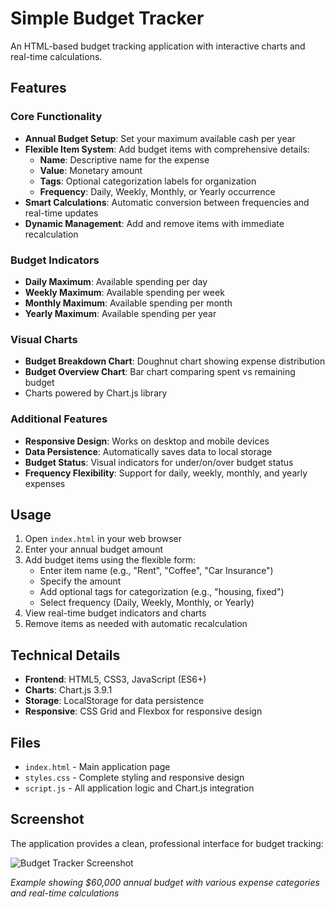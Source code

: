 # Simple Budget Tracker

An HTML-based budget tracking application with interactive charts and real-time calculations.

## Features

### Core Functionality
- **Annual Budget Setup**: Set your maximum available cash per year
- **Flexible Item System**: Add budget items with comprehensive details:
  - **Name**: Descriptive name for the expense
  - **Value**: Monetary amount
  - **Tags**: Optional categorization labels for organization
  - **Frequency**: Daily, Weekly, Monthly, or Yearly occurrence
- **Smart Calculations**: Automatic conversion between frequencies and real-time updates
- **Dynamic Management**: Add and remove items with immediate recalculation

### Budget Indicators
- **Daily Maximum**: Available spending per day
- **Weekly Maximum**: Available spending per week  
- **Monthly Maximum**: Available spending per month
- **Yearly Maximum**: Available spending per year

### Visual Charts
- **Budget Breakdown Chart**: Doughnut chart showing expense distribution
- **Budget Overview Chart**: Bar chart comparing spent vs remaining budget
- Charts powered by Chart.js library

### Additional Features
- **Responsive Design**: Works on desktop and mobile devices
- **Data Persistence**: Automatically saves data to local storage
- **Budget Status**: Visual indicators for under/on/over budget status
- **Frequency Flexibility**: Support for daily, weekly, monthly, and yearly expenses

## Usage

1. Open `index.html` in your web browser
2. Enter your annual budget amount
3. Add budget items using the flexible form:
   - Enter item name (e.g., "Rent", "Coffee", "Car Insurance")
   - Specify the amount 
   - Add optional tags for categorization (e.g., "housing, fixed")
   - Select frequency (Daily, Weekly, Monthly, or Yearly)
4. View real-time budget indicators and charts
5. Remove items as needed with automatic recalculation

## Technical Details

- **Frontend**: HTML5, CSS3, JavaScript (ES6+)
- **Charts**: Chart.js 3.9.1
- **Storage**: LocalStorage for data persistence
- **Responsive**: CSS Grid and Flexbox for responsive design

## Files

- `index.html` - Main application page
- `styles.css` - Complete styling and responsive design
- `script.js` - All application logic and Chart.js integration

## Screenshot

The application provides a clean, professional interface for budget tracking:

![Budget Tracker Screenshot](https://github.com/user-attachments/assets/552e49b9-a0d8-4f68-9221-19cde93d38c1)

*Example showing $60,000 annual budget with various expense categories and real-time calculations*